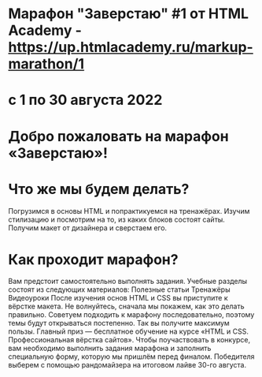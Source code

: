 # Марафон "Заверстаю" #1 от HTML Academy - https://up.htmlacademy.ru/markup-marathon/1
# c 1 по 30 августа 2022

# Добро пожаловать на марафон «Заверстаю»!

# Что же мы будем делать?

Погрузимся в основы HTML и попрактикуемся на тренажёрах.
Изучим стилизацию и посмотрим на то, из каких блоков состоят сайты.
Получим макет от дизайнера и сверстаем его.

# Как проходит марафон?

Вам предстоит самостоятельно выполнять задания.
Учебные разделы состоят из следующих материалов:
Полезные статьи
Тренажёры
Видеоуроки
После изучения основ HTML и CSS вы приступите к вёрстке макета. Не волнуйтесь, сначала мы покажем, как это делать правильно.
Советуем подходить к марафону последовательно, поэтому темы будут открываться постепенно. Так вы получите максимум пользы.
Главный приз — бесплатное обучение на курсе «HTML и CSS. Профессиональная вёрстка сайтов». Чтобы поучаствовать в конкурсе, вам необходимо выполнить задания марафона и заполнить специальную форму, которую мы пришлём перед финалом. Победителя выберем с помощью рандомайзера на итоговом лайве 30-го августа.
